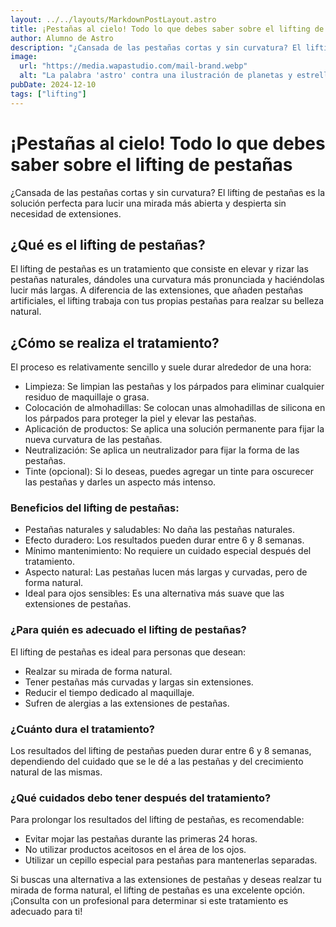 ```yaml
---
layout: ../../layouts/MarkdownPostLayout.astro
title: ¡Pestañas al cielo! Todo lo que debes saber sobre el lifting de pestañas!
author: Alumno de Astro
description: "¿Cansada de las pestañas cortas y sin curvatura? El lifting de pestañas es la solución perfecta para lucir una mirada más abierta y despierta sin necesidad de extensiones."
image:
  url: "https://media.wapastudio.com/mail-brand.webp"
  alt: "La palabra 'astro' contra una ilustración de planetas y estrellas."
pubDate: 2024-12-10
tags: ["lifting"]
---
```


# ¡Pestañas al cielo! Todo lo que debes saber sobre el lifting de pestañas

¿Cansada de las pestañas cortas y sin curvatura? El lifting de pestañas es la solución perfecta para lucir una mirada más abierta y despierta sin necesidad de extensiones.

## ¿Qué es el lifting de pestañas?

El lifting de pestañas es un tratamiento que consiste en elevar y rizar las pestañas naturales, dándoles una curvatura más pronunciada y haciéndolas lucir más largas. A diferencia de las extensiones, que añaden pestañas artificiales, el lifting trabaja con tus propias pestañas para realzar su belleza natural.

##  ¿Cómo se realiza el tratamiento?

El proceso es relativamente sencillo y suele durar alrededor de una hora:

* Limpieza: Se limpian las pestañas y los párpados para eliminar cualquier residuo de maquillaje o grasa.
* Colocación de almohadillas: Se colocan unas almohadillas de silicona en los párpados para proteger la piel y elevar las pestañas.
* Aplicación de productos: Se aplica una solución permanente para fijar la nueva curvatura de las pestañas.
* Neutralización: Se aplica un neutralizador para fijar la forma de las pestañas.
* Tinte (opcional): Si lo deseas, puedes agregar un tinte para oscurecer las pestañas y darles un aspecto más intenso.

### Beneficios del lifting de pestañas:

* Pestañas naturales y saludables: No daña las pestañas naturales.
* Efecto duradero: Los resultados pueden durar entre 6 y 8 semanas.
* Mínimo mantenimiento: No requiere un cuidado especial después del tratamiento.
* Aspecto natural: Las pestañas lucen más largas y curvadas, pero de forma natural.
* Ideal para ojos sensibles: Es una alternativa más suave que las extensiones de pestañas.

### ¿Para quién es adecuado el lifting de pestañas?
El lifting de pestañas es ideal para personas que desean:

* Realzar su mirada de forma natural.
* Tener pestañas más curvadas y largas sin extensiones.
* Reducir el tiempo dedicado al maquillaje.
* Sufren de alergias a las extensiones de pestañas.

### ¿Cuánto dura el tratamiento?
Los resultados del lifting de pestañas pueden durar entre 6 y 8 semanas, dependiendo del cuidado que se le dé a las pestañas y del crecimiento natural de las mismas.

### ¿Qué cuidados debo tener después del tratamiento?
Para prolongar los resultados del lifting de pestañas, es recomendable:

* Evitar mojar las pestañas durante las primeras 24 horas.
* No utilizar productos aceitosos en el área de los ojos.
* Utilizar un cepillo especial para pestañas para mantenerlas separadas.

Si buscas una alternativa a las extensiones de pestañas y deseas realzar tu mirada de forma natural, el lifting de pestañas es una excelente opción. ¡Consulta con un profesional para determinar si este tratamiento es adecuado para ti!

